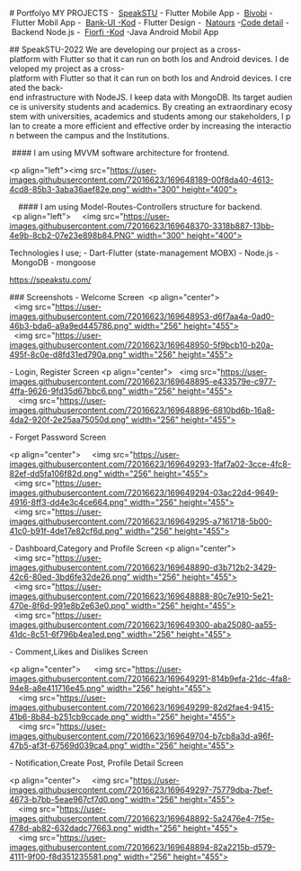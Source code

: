 # Portfolyo 
 MY PROJECTS 
 -  [SpeakSTU](https://speakstu.com/) - Flutter Mobile App 
 -  [Bivobi](http://bivobi.com/) - Flutter Mobil App 
 -  [Bank-UI -Kod](https://github.com/kasapiniz/bank-ui) - Flutter Design 
 -  [Natours](https://natourssimple.herokuapp.com/) -[Code detail](https://github.com/kasapiniz/natours) - Backend Node.js 
 -  [Fiorfi -Kod](https://github.com/kasapiniz/fiorfiapp) -Java Android Mobil App 
  
  
 ## SpeakSTU-2022 
 We are developing our project as a cross-platform with Flutter so that it can run on both Ios and Android devices. I developed my project as a cross-platform with Flutter so that it can run on both Ios and Android devices. I created the back-end infrastructure with NodeJS. I keep data with MongoDB. Its target audience is university students and academics. By creating an extraordinary ecosystem with universities, academics and students among our stakeholders, I plan to create a more efficient and effective order by increasing the interaction between the campus and the Institutions. 
  
  #### I am using MVVM software architecture for frontend. 
  
 <p align="left"><img src="https://user-images.githubusercontent.com/72016623/169648189-00f8da40-4613-4cd8-85b3-3aba36aef82e.png" width="300" height="400"> 
   </p> 
    
  #### I am using Model-Routes-Controllers structure for backend. 
  <p align="left"> 
     <img src="https://user-images.githubusercontent.com/72016623/169648370-3318b887-13bb-4e9b-8cb2-07e23e898b84.PNG" width="300" height="400"> 
   </p> 
  
 Technologies I use; 
 - Dart-Flutter (state-management MOBX) 
 - Node.js 
 - MongoDB 
 - mongoose 
  
 https://speakstu.com/ 
  
 ### Screenshots 
 - Welcome Screen  
 <p align="center"> 
   <img src="https://user-images.githubusercontent.com/72016623/169648953-d6f7aa4a-0ad0-46b3-bda6-a9a9ed445786.png" width="256" height="455"> 
   <img src="https://user-images.githubusercontent.com/72016623/169648950-5f9bcb10-b20a-495f-8c0e-d8fd31ed790a.png" width="256" height="455"> 
 </p> 
  
 - Login, Register Screen 
 <p align="center"> 
   <img src="https://user-images.githubusercontent.com/72016623/169648895-e433579e-c977-4ffa-9626-9fd35d67bbc6.png" width="256" height="455"> 
     <img src="https://user-images.githubusercontent.com/72016623/169648896-6810bd6b-16a8-4da2-920f-2e25aa75050d.png" width="256" height="455"> 
  
 </p> 
  
 - Forget Password Screen 
  
 <p align="center"> 
     <img src="https://user-images.githubusercontent.com/72016623/169649293-1faf7a02-3cce-4fc8-82ef-dd5fa106f82d.png" width="256" height="455"> 
   <img src="https://user-images.githubusercontent.com/72016623/169649294-03ac22d4-9649-4916-8ff3-dd4e3c4ce664.png" width="256" height="455"> 
   <img src="https://user-images.githubusercontent.com/72016623/169649295-a7161718-5b00-41c0-b91f-4de17e82cf6d.png" width="256" height="455"> 
 </p> 
  
 - Dashboard,Category and Profile Screen 
 <p align="center"> 
   <img src="https://user-images.githubusercontent.com/72016623/169648890-d3b712b2-3429-42c6-80ed-3bd6fe32de26.png" width="256" height="455"> 
   <img src="https://user-images.githubusercontent.com/72016623/169648888-80c7e910-5e21-470e-8f6d-991e8b2e63e0.png" width="256" height="455"> 
   <img src="https://user-images.githubusercontent.com/72016623/169649300-aba25080-aa55-41dc-8c51-6f796b4ea1ed.png" width="256" height="455"> 
  
 </p> 
  
 - Comment,Likes and Dislikes Screen 
  
 <p align="center"> 
      <img src="https://user-images.githubusercontent.com/72016623/169649291-814b9efa-21dc-4fa8-94e8-a8e411716e45.png" width="256" height="455"> 
     <img src="https://user-images.githubusercontent.com/72016623/169649299-82d2fae4-9415-41b6-8b84-b251cb9ccade.png" width="256" height="455"> 
     <img src="https://user-images.githubusercontent.com/72016623/169649704-b7cb8a3d-a96f-47b5-af3f-67569d039ca4.png" width="256" height="455"> 
 </p> 
  
 - Notification,Create Post, Profile Detail Screen 
  
 <p align="center"> 
     <img src="https://user-images.githubusercontent.com/72016623/169649297-75779dba-7bef-4673-b7bb-5eae967cf7d0.png" width="256" height="455"> 
     <img src="https://user-images.githubusercontent.com/72016623/169648892-5a2476e4-7f5e-478d-ab82-632dadc77663.png" width="256" height="455"> 
     <img src="https://user-images.githubusercontent.com/72016623/169648894-82a2215b-d579-4111-9f00-f8d351235581.png" width="256" height="455"> 
 </p>
